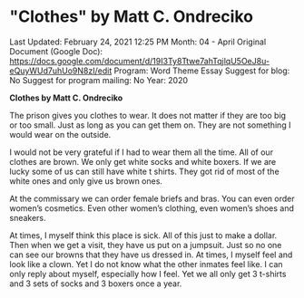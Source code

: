 # "Clothes" by Matt C. Ondreciko

Last Updated: February 24, 2021 12:25 PM
Month: 04 - April
Original Document (Google Doc): https://docs.google.com/document/d/19I3Ty8Ttwe7ahTqjlqU5OeJ8u-eQuyWUd7uhUo9N8zI/edit
Program: Word Theme Essay
Suggest for blog: No
Suggest for program mailing: No
Year: 2020

**Clothes by Matt C. Ondreciko**

The prison gives you clothes to wear. It does not matter if they are too big or too small. Just as long as you can get them on. They are not something I would wear on the outside.

I would not be very grateful if I had to wear them all the time. All of our clothes are brown. We only get white socks and white boxers. If we are lucky some of us can still have white t shirts. They got rid of most of the white ones and only give us brown ones.

At the commissary we can order female briefs and bras. You can even order women’s cosmetics. Even other women’s clothing, even women’s shoes and sneakers.

At times, I myself think this place is sick. All of this just to make a dollar. Then when we get a visit, they have us put on a jumpsuit. Just so no one can see our browns that they have us dressed in. At times, I myself feel and look like a clown. Yet I do not know what the other inmates feel like. I can only reply about myself, especially how I feel. Yet we all only get 3 t-shirts and 3 sets of socks and 3 boxers once a year.